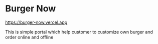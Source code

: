# Burger Now

https://burger-now.vercel.app

This is simple portal which help customer to customize own burger and order online and offline


